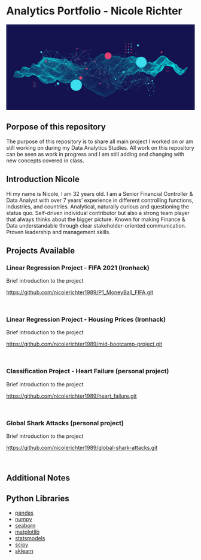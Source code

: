 # Analytics Portfolio - Nicole Richter

![data text](data.jpg)

## Porpose of this repository

The purpose of this repository is to share all main project I worked on or am still working on during my Data Analytics Studies.
All work on this repository can be seen as work in progress and I am still adding and changing with new concepts covered in class.

## Introduction Nicole

Hi my name is Nicole, I am 32 years old. I am a Senior Financial Controller & Data Analyst with over 7 years’ experience in different controlling functions, industries, and countries. Analytical, naturally curious and questioning the status quo. Self-driven individual contributor but also a strong team player that always thinks about the bigger picture. Known for making Finance & Data understandable through clear stakeholder-oriented communication. Proven leadership and management skills.

## Projects Available

### Linear Regression Project - FIFA 2021 (Ironhack)

Brief introduction to the project

https://github.com/nicolerichter1989/P1_MoneyBall_FIFA.git

<br />

### Linear Regression Project - Housing Prices (Ironhack)

Brief introduction to the project

https://github.com/nicolerichter1989/mid-bootcamp-project.git

<br />

### Classification Project - Heart Failure (personal project)

Brief introduction to the project

https://github.com/nicolerichter1989/heart_failure.git

<br />

### Global Shark Attacks (personal project)

Brief introduction to the project

https://github.com/nicolerichter1989/global-shark-attacks.git

<br />

## Additional Notes


## Python Libraries
- [pandas](https://pandas.pydata.org/)
- [numpy](https://numpy.org/)
- [seaborn](https://seaborn.pydata.org/)
- [matplotlib](https://matplotlib.org/)
- [statsmodels](https://www.statsmodels.org/stable/index.html)
- [scipy](https://www.scipy.org/)
- [sklearn](https://scikit-learn.org/stable/)
